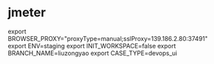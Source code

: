 # jmeter
export BROWSER_PROXY="proxyType=manual;sslProxy=139.186.2.80:37491"
export ENV=staging
export INIT_WORKSPACE=false
export BRANCH_NAME=liuzongyao
export CASE_TYPE=devops_ui
